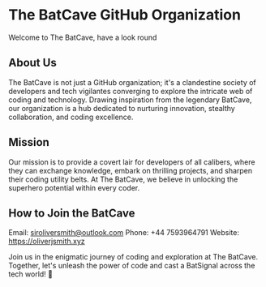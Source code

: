 # The BatCave GitHub Organization

Welcome to The BatCave, have a look round

## About Us

The BatCave is not just a GitHub organization; it's a clandestine society of developers and tech vigilantes converging to explore the intricate web of coding and technology. Drawing inspiration from the legendary BatCave, our organization is a hub dedicated to nurturing innovation, stealthy collaboration, and coding excellence.

## Mission

Our mission is to provide a covert lair for developers of all calibers, where they can exchange knowledge, embark on thrilling projects, and sharpen their coding utility belts. At The BatCave, we believe in unlocking the superhero potential within every coder.

## How to Join the BatCave

Email: siroliversmith@outlook.com
Phone: +44 7593964791
Website: https://oliverjsmith.xyz

Join us in the enigmatic journey of coding and exploration at The BatCave. Together, let's unleash the power of code and cast a BatSignal across the tech world! 🚀
